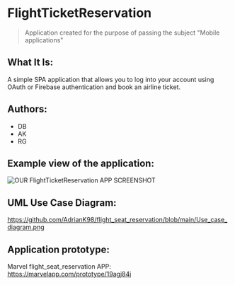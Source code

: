 # FlightTicketReservation
> Application created for the purpose of passing the subject "Mobile applications"

## What It Is:
A simple SPA application that allows you to log into your account using OAuth or Firebase authentication and book an airline ticket.

## Authors:
- DB
- AK
- RG

## Example view of the application:
![OUR FlightTicketReservation APP SCREENSHOT](./ "D")

## UML Use Case Diagram:
<img>https://github.com/AdrianK98/flight_seat_reservation/blob/main/Use_case_diagram.png

## Application prototype:
Marvel flight_seat_reservation APP: https://marvelapp.com/prototype/19agj84j
